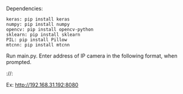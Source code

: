 Dependencies:

	keras: pip install keras
	numpy: pip install numpy
	opencv: pip install opencv-python
	sklearn: pip install sklearn
	PIL: pip install Pillow
	mtcnn: pip install mtcnn

Run main.py. Enter address of IP camera in the following format, when prompted.

<Protocol>://<IP address>:<Port>

Ex: http://192.168.31.192:8080
